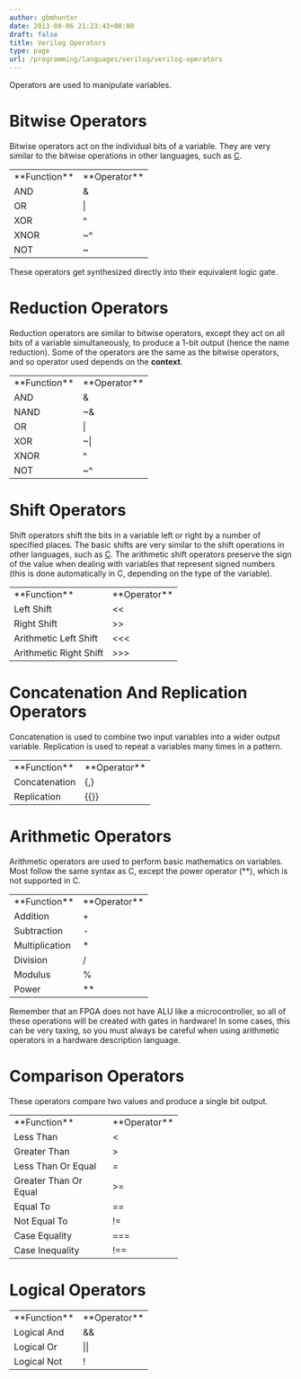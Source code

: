 ```yaml
---
author: gbmhunter
date: 2013-08-06 21:23:43+00:00
draft: false
title: Verilog Operators
type: page
url: /programming/languages/verilog/verilog-operators
---
```






Operators are used to manipulate variables.


# Bitwise Operators


Bitwise operators act on the individual bits of a variable. They are very similar to the bitwise operations in other languages, such as [C](http://blog.mbedded.ninja/programming/languages/c).
<table style="width: 300px;" border="0" >
<tbody >
<tr >

<td >**Function**
</td>

<td >**Operator**
</td>
</tr>
<tr >

<td >AND
</td>

<td >&
</td>
</tr>
<tr >

<td >OR
</td>

<td >|
</td>
</tr>
<tr >

<td >XOR
</td>

<td >^
</td>
</tr>
<tr >

<td >XNOR
</td>

<td >~^
</td>
</tr>
<tr >

<td >NOT
</td>

<td >~
</td>
</tr>
</tbody>
</table>
These operators get synthesized directly into their equivalent logic gate.


# Reduction Operators


Reduction operators are similar to bitwise operators, except they act on all bits of a variable simultaneously, to produce a 1-bit output (hence the name reduction). Some of the operators are the same as the bitwise operators, and so operator used depends on the **context**.
<table style="width: 300px;" border="0" >
<tbody >
<tr >

<td >**Function**
</td>

<td >**Operator**
</td>
</tr>
<tr >

<td >AND
</td>

<td >&
</td>
</tr>
<tr >

<td >NAND
</td>

<td >~&
</td>
</tr>
<tr >

<td >OR
</td>

<td >|
</td>
</tr>
<tr >

<td >XOR
</td>

<td >~|
</td>
</tr>
<tr >

<td >XNOR
</td>

<td >^
</td>
</tr>
<tr >

<td >NOT
</td>

<td >~^
</td>
</tr>
</tbody>
</table>


# Shift Operators


Shift operators shift the bits in a variable left or right by a number of specified places. The basic shifts are very similar to the shift operations in other languages, such as [C](http://blog.mbedded.ninja/programming/languages/c). The arithmetic shift operators preserve the sign of the value when dealing with variables that represent signed numbers (this is done automatically in C, depending on the type of the variable).
<table style="width: 300px;" border="0" >
<tbody >
<tr >

<td >**Function**
</td>

<td >**Operator**
</td>
</tr>
<tr >

<td >Left Shift
</td>

<td ><<
</td>
</tr>
<tr >

<td >Right Shift
</td>

<td >>>
</td>
</tr>
<tr >

<td >Arithmetic Left Shift
</td>

<td ><<<
</td>
</tr>
<tr >

<td >Arithmetic Right Shift
</td>

<td >>>>
</td>
</tr>
</tbody>
</table>


# Concatenation And Replication Operators


Concatenation is used to combine two input variables into a wider output variable. Replication is used to repeat a variables many times in a pattern.
<table style="width: 300px;" border="0" >
<tbody >
<tr >

<td >**Function**
</td>

<td >**Operator**
</td>
</tr>
<tr >

<td >Concatenation
</td>

<td >{,}
</td>
</tr>
<tr >

<td >Replication
</td>

<td >{{}}
</td>
</tr>
</tbody>
</table>


# Arithmetic Operators


Arithmetic operators are used to perform basic mathematics on variables. Most follow the same syntax as C, except the power operator (**), which is not supported in C.
<table style="width: 300px;" border="0" >
<tbody >
<tr >

<td >**Function**
</td>

<td >**Operator**
</td>
</tr>
<tr >

<td >Addition
</td>

<td >+
</td>
</tr>
<tr >

<td >Subtraction
</td>

<td >-
</td>
</tr>
<tr >

<td >Multiplication
</td>

<td >*
</td>
</tr>
<tr >

<td >Division
</td>

<td >/
</td>
</tr>
<tr >

<td >Modulus
</td>

<td >%
</td>
</tr>
<tr >

<td >Power
</td>

<td >**
</td>
</tr>
</tbody>
</table>
Remember that an FPGA does not have ALU like a microcontroller, so all of these operations will be created with gates in hardware! In some cases, this can be very taxing, so you must always be careful when using arithmetic operators in a hardware description language.


# Comparison Operators


These operators compare two values and produce a single bit output.
<table style="width: 300px;" border="0" >
<tbody >
<tr >

<td >**Function**
</td>

<td >**Operator**
</td>
</tr>
<tr >

<td >Less Than
</td>

<td ><
</td>
</tr>
<tr >

<td >Greater Than
</td>

<td >>
</td>
</tr>
<tr >

<td >Less Than Or Equal
</td>

<td >=
</td>
</tr>
<tr >

<td >Greater Than Or Equal
</td>

<td >>=
</td>
</tr>
<tr >

<td >Equal To
</td>

<td >==
</td>
</tr>
<tr >

<td >Not Equal To
</td>

<td >!=
</td>
</tr>
<tr >

<td >Case Equality
</td>

<td >===
</td>
</tr>
<tr >

<td >Case Inequality
</td>

<td >!==
</td>
</tr>
</tbody>
</table>


# Logical Operators


<table style="width: 300px;" border="0" >
<tbody >
<tr >

<td >**Function**
</td>

<td >**Operator**
</td>
</tr>
<tr >

<td >Logical And
</td>

<td >&&
</td>
</tr>
<tr >

<td >Logical Or
</td>

<td >||
</td>
</tr>
<tr >

<td >Logical Not
</td>

<td >!
</td>
</tr>
</tbody>
</table>
